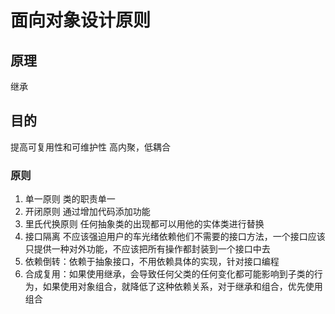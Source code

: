 # 面向对象设计原则

## 原理
继承

## 目的
提高可复用性和可维护性
高内聚，低耦合

### 原则

1. 单一原则 类的职责单一
2. 开闭原则 通过增加代码添加功能
3. 里氏代换原则 任何抽象类的出现都可以用他的实体类进行替换
4. 接口隔离 不应该强迫用户的车光绪依赖他们不需要的接口方法，一个接口应该只提供一种对外功能，不应该把所有操作都封装到一个接口中去
5. 依赖倒转：依赖于抽象接口，不用依赖具体的实现，针对接口编程
6. 合成复用：如果使用继承，会导致任何父类的任何变化都可能影响到子类的行为，如果使用对象组合，就降低了这种依赖关系，对于继承和组合，优先使用组合
